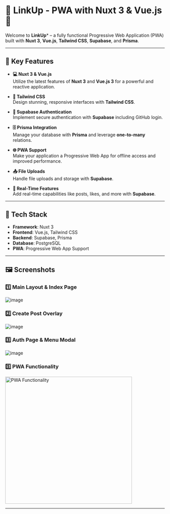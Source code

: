 # 📱 LinkUp - PWA with Nuxt 3 & Vue.js 🚀

Welcome to **LinkUp*** – a fully functional Progressive Web Application (PWA) built with **Nuxt 3**, **Vue.js**, **Tailwind CSS**, **Supabase**, and **Prisma**. 

---

## 🚀 Key Features

- **💻 Nuxt 3 & Vue.js**  
  Utilize the latest features of **Nuxt 3** and **Vue.js 3** for a powerful and reactive application.

- **🎨 Tailwind CSS**  
  Design stunning, responsive interfaces with **Tailwind CSS**.

- **🔐 Supabase Authentication**  
  Implement secure authentication with **Supabase** including GitHub login.

- **🗄️ Prisma Integration**  
  Manage your database with **Prisma** and leverage **one-to-many** relations.

- **🌐 PWA Support**  
  Make your application a Progressive Web App for offline access and improved performance.

- **📤 File Uploads**  
  Handle file uploads and storage with **Supabase**.

- **🔄 Real-Time Features**  
  Add real-time capabilities like posts, likes, and more with **Supabase**.

---

## 🧰 Tech Stack

- **Framework**: Nuxt 3
- **Frontend**: Vue.js, Tailwind CSS
- **Backend**: Supabase, Prisma
- **Database**: PostgreSQL
- **PWA**: Progressive Web App Support

---

## 🖼️ Screenshots

### 1️⃣ Main Layout & Index Page  
![image](https://github.com/user-attachments/assets/f67e8267-d006-43e0-bf5d-4210a0ae43e5)

### 2️⃣ Create Post Overlay  
![image](https://github.com/user-attachments/assets/0a7aee96-1e72-4282-8dcb-3c399fe5142c)

### 3️⃣ Auth Page & Menu Modal  
![image](https://github.com/user-attachments/assets/019d46d3-ebad-45b4-8412-cfcc88bea2f1)

### 5️⃣ PWA Functionality  
<img src="https://github.com/user-attachments/assets/64ff2b5d-e258-4817-bd7d-b740c7323b04" alt="PWA Functionality" width="400"/>

---
